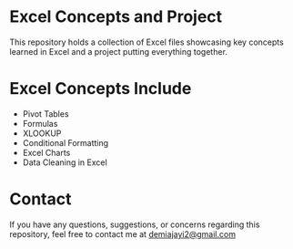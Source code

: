 # Excel Concepts and Project
This repository holds a collection of Excel files showcasing key concepts learned in Excel and a project putting everything together.

# Excel Concepts Include
- Pivot Tables
- Formulas
- XLOOKUP
- Conditional Formatting 
- Excel Charts  
- Data Cleaning in Excel

# Contact
If you have any questions, suggestions, or concerns regarding this repository, feel free to contact me at demiajayi2@gmail.com
